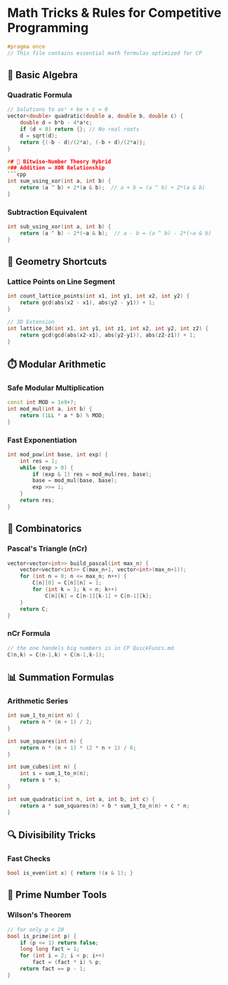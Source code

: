 # Math Tricks & Rules for Competitive Programming

```cpp
#pragma once
// This file contains essential math formulas optimized for CP
```

## 🔢 Basic Algebra
### Quadratic Formula
```cpp
// Solutions to ax² + bx + c = 0
vector<double> quadratic(double a, double b, double c) {
    double d = b*b - 4*a*c;
    if (d < 0) return {}; // No real roots
    d = sqrt(d);
    return {(-b - d)/(2*a), (-b + d)/(2*a)};
}

## 🔢 Bitwise-Number Theory Hybrid
### Addition ↔ XOR Relationship
```cpp
int sum_using_xor(int a, int b) {
    return (a ^ b) + 2*(a & b);  // a + b = (a ^ b) + 2*(a & b)
}
```
### Subtraction Equivalent
```cpp
int sub_using_xor(int a, int b) {
    return (a ^ b) - 2*(~a & b);  // a - b = (a ^ b) - 2*(~a & b)
}
```

## 📐 Geometry Shortcuts
### Lattice Points on Line Segment
```cpp
int count_lattice_points(int x1, int y1, int x2, int y2) {
    return gcd(abs(x2 - x1), abs(y2 - y1)) + 1;
}

// 3D Extension
int lattice_3d(int x1, int y1, int z1, int x2, int y2, int z2) {
    return gcd(gcd(abs(x2-x1), abs(y2-y1)), abs(z2-z1)) + 1;
}
```

## ⏱️ Modular Arithmetic
### Safe Modular Multiplication
```cpp
const int MOD = 1e9+7;
int mod_mul(int a, int b) {
    return (1LL * a * b) % MOD;
}
```
### Fast Exponentiation
```cpp
int mod_pow(int base, int exp) {
    int res = 1;
    while (exp > 0) {
        if (exp & 1) res = mod_mul(res, base);
        base = mod_mul(base, base);
        exp >>= 1;
    }
    return res;
}
```

## 🎲 Combinatorics
### Pascal's Triangle (nCr)
```cpp
vector<vector<int>> build_pascal(int max_n) {
    vector<vector<int>> C(max_n+1, vector<int>(max_n+1));
    for (int n = 0; n <= max_n; n++) {
        C[n][0] = C[n][n] = 1;
        for (int k = 1; k < n; k++)
            C[n][k] = C[n-1][k-1] + C[n-1][k];
    }
    return C;
}
```

### nCr Formula
```cpp
// the one handels big numbers is in CP QuickFuncs.md
C(n,k) = C(n-1,k) + C(n-1,k-1);
```

## 📊 Summation Formulas
### Arithmetic Series
```cpp
int sum_1_to_n(int n) {
    return n * (n + 1) / 2;
}

int sum_squares(int n) {
    return n * (n + 1) * (2 * n + 1) / 6;
}

int sum_cubes(int n) {
    int s = sum_1_to_n(n);
    return s * s;
}

int sum_quadratic(int n, int a, int b, int c) {
    return a * sum_squares(n) + b * sum_1_to_n(n) + c * n;
}
```

## 🔍 Divisibility Tricks
### Fast Checks
```cpp
bool is_even(int x) { return !(x & 1); }
```

## 🎯 Prime Number Tools
### Wilson's Theorem
```cpp
// for only p < 20
bool is_prime(int p) {
    if (p <= 1) return false;
    long long fact = 1;
    for (int i = 2; i < p; i++) 
        fact = (fact * i) % p;
    return fact == p - 1;
}
```
